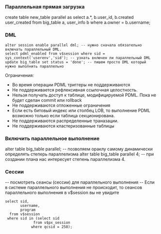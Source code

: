 ### Параллельная прямая загрузка
create table new_table parallel as select a.*,
					                      b.user_id,
					                      b.created user_created
									 from big_table a,
								          user_info b
									where a.owner = b.username;

### DML
````
alter session enable parallel dml; -- нужно сначала обязательно включать параллельный DML. 
select pdml_enabled from v$session where sid = sys_context('userenv','sid'); -- узнать включен ли параллельный DML
update big_table set status = 'done'; -- пишем просто DML который нужно выполнить параллельно
````

Ограничения:
  - Во время операции PDML триггеры не поддерживаются
  - Не поддерживается рефлексивная ссылочная целостность.
  - Нельзя получать доступ к таблице, модифицируемой PDML. Пока не будет сделан commit или rollback
  - Не поддерживаются отложенные ограничения
  - Если есть битовый индекс или столбец LOB, то выполнение PDML возможно только если таблица секционирована.
  - Не поддерживаются распределенные траназации.
  - Не поддерживаются кластеризованные таблицы
  
### Включить параллельное выполнение
alter table big_table parallel; -- позволяем ораклу самому динамически определять степерь параллелизма
alter table big_table parallel 4; -- при создании плана нас интересует степень параллелизма 4.

### Сессии
-- посмотреть сеансы (сессии) для параллельного выполнения
-- Если в системе параллельного выполнения не происходит, то сеансов параллельного выполнения в v$session вы не увидите
````
select sid,
       username,
       program
  from v$session
 where sid in (select sid
	         from v$px_session
	        where qcsid = 258);
````